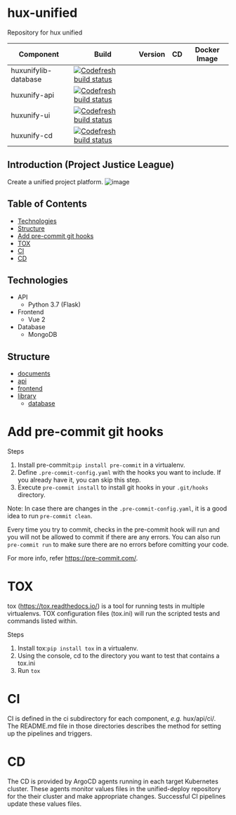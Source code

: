 # hux-unified
Repository for hux unified

Component|Build|Version|CD|Docker Image
---------|---|---|---|---|
huxunifylib-database|[![Codefresh build status]( https://g.codefresh.io/api/badges/pipeline/deloittehux/Hux_Unified_Solution%2Funified_solution_library?type=cf-1&key=eyJhbGciOiJIUzI1NiJ9.NWRjMzBjMmJiMGVmMzJiNzkxM2Y2MGJh.GkhczDGoVzfrLnhTAn2b9yqwMQkP_wXNMhwGDPRPStQ)]( https://g.codefresh.io/pipelines/edit/new/builds?id=606bf0961ca52d74786e76ef&pipeline=unified_solution_library&projects=Hux_Unified_Solution&projectId=605a4546bfffd0aea1e243a0)| | | | |
huxunify-api|[![Codefresh build status]( https://g.codefresh.io/api/badges/pipeline/deloittehux/Hux_Unified_Solution%2Funified_solution_api_ci?type=cf-1&key=eyJhbGciOiJIUzI1NiJ9.NWRjMzBjMmJiMGVmMzJiNzkxM2Y2MGJh.GkhczDGoVzfrLnhTAn2b9yqwMQkP_wXNMhwGDPRPStQ)]( https://g.codefresh.io/pipelines/edit/new/builds?id=605a45789f86ae45939bfec3&pipeline=unified_solution_api_ci&projects=Hux_Unified_Solution&projectId=605a4546bfffd0aea1e243a0) | | | | |
huxunify-ui|[![Codefresh build status]( https://g.codefresh.io/api/badges/pipeline/deloittehux/Hux_Unified_Solution%2Funified_solution_ui_ci?type=cf-1&key=eyJhbGciOiJIUzI1NiJ9.NWRjMzBjMmJiMGVmMzJiNzkxM2Y2MGJh.GkhczDGoVzfrLnhTAn2b9yqwMQkP_wXNMhwGDPRPStQ)]( https://g.codefresh.io/pipelines/edit/new/builds?id=60658a58cefd71c868974159&pipeline=unified_solution_ui_ci&projects=Hux_Unified_Solution&projectId=605a4546bfffd0aea1e243a0) | | | | |
huxunify-cd|[![Codefresh build status]( https://g.codefresh.io/api/badges/pipeline/deloittehux/Hux_Unified_Solution%2Funified_solution_cd?type=cf-1&key=eyJhbGciOiJIUzI1NiJ9.NWRjMzBjMmJiMGVmMzJiNzkxM2Y2MGJh.GkhczDGoVzfrLnhTAn2b9yqwMQkP_wXNMhwGDPRPStQ)]( https://g.codefresh.io/pipelines/edit/new/builds?id=605c55329f86ae31179c045c&pipeline=unified_solution_cd&projects=Hux_Unified_Solution&projectId=605a4546bfffd0aea1e243a0) | | | | |

## Introduction (Project Justice League)
Create a unified project platform.
![image](https://user-images.githubusercontent.com/20735170/114725970-303d1a80-9cfa-11eb-870f-e36d0588b8a3.png)


## Table of Contents
* [Technologies](#Technologies)
* [Structure](#Structure)
* [Add pre-commit git hooks](#Add-pre-commit-githooks)
* [TOX](#TOX)
* [CI](#CI)
* [CD](#CD)


## Technologies
* API
    * Python 3.7 (Flask)
* Frontend
    * Vue 2
* Database
    * MongoDB


## Structure
* [documents](docs/README.rst)
* [api](hux/api/README.md)
* [frontend](hux/frontend/README.md)
* [library](lib/README.md)
    * [database](lib/huxunifylib/README.md)


# Add pre-commit git hooks

Steps

1. Install pre-commit:`pip install pre-commit` in a virtualenv.
2. Define `.pre-commit-config.yaml` with the hooks you want to include. If you already have it, you can skip this step.
3. Execute `pre-commit install` to install git hooks in your `.git/hooks` directory.

Note: In case there are changes in the `.pre-commit-config.yaml`, it is a good idea to run `pre-commit clean`.

Every time you try to commit, checks in the pre-commit hook will run and you will not be allowed to commit if there are any errors.
You can also run `pre-commit run` to make sure there are no errors before comitting your code.

For more info, refer https://pre-commit.com/.


# TOX
tox (https://tox.readthedocs.io/) is a tool for running tests in multiple virtualenvs.
TOX configuration files (tox.ini) will run the scripted tests and commands listed within.

Steps

1. Install tox:`pip install tox` in a virtualenv.
2. Using the console, cd to the directory you want to test that contains a tox.ini
3. Run `tox`


# CI
CI is defined in the ci subdirectory for each component, *e.g.* hux/api/ci/. The README.md file in those directories describes the method for setting up the pipelines and triggers.

# CD
The CD is provided by ArgoCD agents running in each target Kubernetes cluster. These agents monitor values files in the unified-deploy repository for the their cluster and make appropriate changes. Successful CI pipelines update these values files. 
